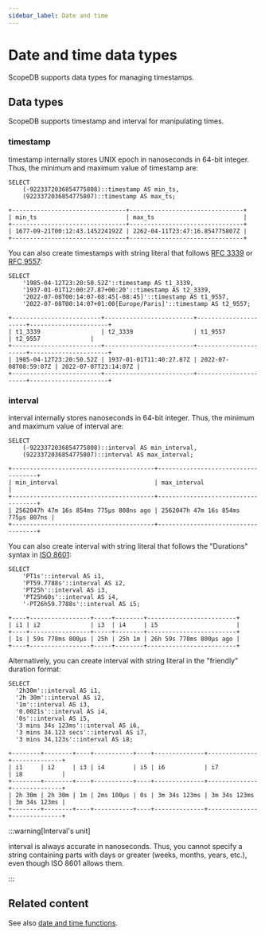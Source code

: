 ```yaml
---
sidebar_label: Date and time
---
```


# Date and time data types

ScopeDB supports data types for managing timestamps.

## Data types

ScopeDB supports timestamp and interval for manipulating times.

### timestamp

timestamp internally stores UNIX epoch in nanoseconds in 64-bit integer. Thus, the minimum and maximum value of timestamp are:

```scopeql
SELECT
    (-9223372036854775808)::timestamp AS min_ts,
    (9223372036854775807)::timestamp AS max_ts;
```

```
+--------------------------------+--------------------------------+
| min_ts                         | max_ts                         |
+--------------------------------+--------------------------------+
| 1677-09-21T00:12:43.145224192Z | 2262-04-11T23:47:16.854775807Z |
+--------------------------------+--------------------------------+
```

You can also create timestamps with string literal that follows [RFC 3339](https://www.rfc-editor.org/rfc/rfc3339) or [RFC 9557](https://www.rfc-editor.org/rfc/rfc9557.html):

```scopeql
SELECT
    '1985-04-12T23:20:50.52Z'::timestamp AS t1_3339,
    '1937-01-01T12:00:27.87+00:20'::timestamp AS t2_3339,
    '2022-07-08T00:14:07-08:45[-08:45]'::timestamp AS t1_9557,
    '2022-07-08T00:14:07+01:00[Europe/Paris]'::timestamp AS t2_9557;
```

```
+-------------------------+-------------------------+----------------------+----------------------+
| t1_3339                 | t2_3339                 | t1_9557              | t2_9557              |
+-------------------------+-------------------------+----------------------+----------------------+
| 1985-04-12T23:20:50.52Z | 1937-01-01T11:40:27.87Z | 2022-07-08T08:59:07Z | 2022-07-07T23:14:07Z |
+-------------------------+-------------------------+----------------------+----------------------+
```

### interval

interval internally stores nanoseconds in 64-bit integer. Thus, the minimum and maximum value of interval are:

```scopeql
SELECT
    (-9223372036854775808)::interval AS min_interval,
    (9223372036854775807)::interval AS max_interval;
```

```
+----------------------------------------+------------------------------------+
| min_interval                           | max_interval                       |
+----------------------------------------+------------------------------------+
| 2562047h 47m 16s 854ms 775µs 808ns ago | 2562047h 47m 16s 854ms 775µs 807ns |
+----------------------------------------+------------------------------------+
```

You can also create interval with string literal that follows the "Durations" syntax in [ISO 8601](https://www.rfc-editor.org/rfc/rfc3339#appendix-A):

```scopeql
SELECT
    'PT1s'::interval AS i1,
    'PT59.7788s'::interval AS i2,
    'PT25h'::interval AS i3,
    'PT25h60s'::interval AS i4,
    '-PT26h59.7788s'::interval AS i5;
```

```
+----+-----------------+-----+--------+-------------------------+
| i1 | i2              | i3  | i4     | i5                      |
+----+-----------------+-----+--------+-------------------------+
| 1s | 59s 778ms 800µs | 25h | 25h 1m | 26h 59s 778ms 800µs ago |
+----+-----------------+-----+--------+-------------------------+
```

Alternatively, you can create interval with string literal in the "friendly" duration format:

```scopeql
SELECT
  '2h30m'::interval AS i1,
  '2h 30m'::interval AS i2,
  '1m'::interval AS i3,
  '0.0021s'::interval AS i4,
  '0s'::interval AS i5,
  '3 mins 34s 123ms'::interval AS i6,
  '3 mins 34.123 secs'::interval AS i7,
  '3 mins 34,123s'::interval AS i8;
```

```
+--------+--------+----+-----------+----+--------------+--------------+--------------+
| i1     | i2     | i3 | i4        | i5 | i6           | i7           | i8           |
+--------+--------+----+-----------+----+--------------+--------------+--------------+
| 2h 30m | 2h 30m | 1m | 2ms 100µs | 0s | 3m 34s 123ms | 3m 34s 123ms | 3m 34s 123ms |
+--------+--------+----+-----------+----+--------------+--------------+--------------+
```

:::warning[Interval's unit]

interval is always accurate in nanoseconds. Thus, you cannot specify a string containing parts with days or greater (weeks, months, years, etc.), even though ISO 8601 allows them.

:::

## Related content

See also [date and time functions](functions-datetime.md).
